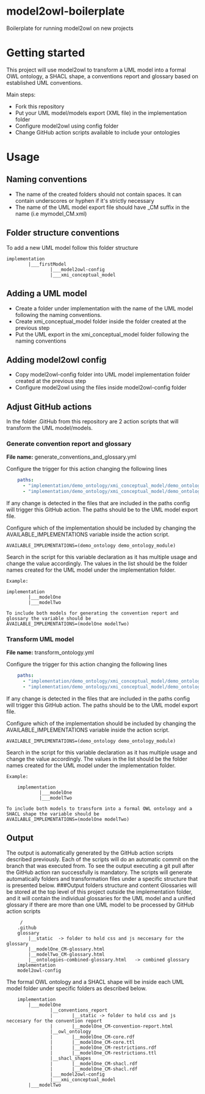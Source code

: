 # model2owl-boilerplate
Boilerplate for running model2owl on new projects

# Getting started
This project will use model2owl to transform a UML model into a formal OWL ontology, a SHACL shape, a conventions report
and glossary  based on established UML conventions.

Main steps:
* Fork this repository
* Put your UML model/models export (XML file) in the implementation folder
* Configure model2owl using config folder
* Change GitHub action scripts available to include your ontologies

# Usage
## Naming conventions
* The name of the created folders should not contain spaces. It can contain underscores or hyphen if it's strictly necessary 
* The name of the UML model export file should have _CM suffix in the name (i.e mymodel_CM.xml)
## Folder structure conventions
To add a new UML model follow this folder structure
```
implementation
        |___firstModel
                |___model2owl-config
                |___xmi_conceptual_model
```
## Adding a UML model
* Create a folder under implementation with the name of the UML model following the naming conventions. 
* Create xmi_conceptual_model folder inside the folder created at the previous step
* Put the UML export in the xmi_conceptual_model folder following the naming conventions
## Adding model2owl config
* Copy model2owl-config folder into UML model implementation folder created at the previous step
* Configure model2owl using the files inside model2owl-config folder
## Adjust GitHub actions
In the folder .GitHub from this repository are 2 action scripts that will transform the UML model/models.
### Generate convention report and glossary

**File name:** generate_conventions_and_glossary.yml

Configure the trigger for this action changing the following lines
```yaml
    paths:
      - "implementation/demo_ontology/xmi_conceptual_model/demo_ontology_CM.xml"
      - "implementation/demo_ontology/xmi_conceptual_model/demo_ontology_module_CM.xml"
```
If any change is detected in the files that are included in the paths config will trigger this GitHub action.
The paths should be to the UML model export file.

Configure which of the implementation should be included by changing the AVAILABLE_IMPLEMENTATIONS variable
inside the action script.
```shell
AVAILABLE_IMPLEMENTATIONS=(demo_ontology demo_ontology_module)
```
Search in the script for this variable declaration as it has multiple usage and change the value accordingly.
The values in the list should be the folder names created for the UML model under the implementation folder.

```
Example:

implementation
        |___modelOne
        |___modelTwo
        
To include both models for generating the convention report and glossary the variable should be
AVAILABLE_IMPLEMENTATIONS=(modelOne modelTwo)
```
### Transform UML model

**File name:** transform_ontology.yml

Configure the trigger for this action changing the following lines
```yaml
    paths:
      - "implementation/demo_ontology/xmi_conceptual_model/demo_ontology_CM.xml"
      - "implementation/demo_ontology/xmi_conceptual_model/demo_ontology_module_CM.xml"
```
If any change is detected in the files that are included in the paths config will trigger this GitHub action.
The paths should be to the UML model export file.

Configure which of the implementation should be included by changing the AVAILABLE_IMPLEMENTATIONS variable
inside the action script.
```shell
AVAILABLE_IMPLEMENTATIONS=(demo_ontology demo_ontology_module)
```
Search in the script for this variable declaration as it has multiple usage and change the value accordingly.
The values in the list should be the folder names created for the UML model under the implementation folder.

```
Example:

    implementation
            |___modelOne
            |___modelTwo
        
To include both models to transform into a formal OWL ontology and a SHACL shape the variable should be
AVAILABLE_IMPLEMENTATIONS=(modelOne modelTwo)
```
## Output
The output is automatically generated by the GitHub action scripts described previously. Each of the scripts will 
do an automatic commit on the branch that was executed from. To see the output executing a git pull after the GitHub 
action ran successfully is mandatory.
The scripts will generate automatically folders and transformation files under a specific structure that is presented
below.
###Output folders structure and content
Glossaries will be stored at the top level of this project outside the implementation folder, and it will 
contain the individual glossaries for the UML model and a unified glossary if there are more than one UML model to
be processed by GitHub action scripts

```
     /
    .github
    glossary
        |__static  -> folder to hold css and js neccesary for the glossary
        |__modelOne_CM-glossary.html
        |__modelTwo_CM-glossary.html
        |__ontologies-combined-glossary.html   -> combined glossary
    implementation
    model2owl-config
```
The formal OWL ontology and a SHACL shape will be inside each UML model folder under specific folders as described 
below.
```
    implementation
        |___modelOne
                |__conventions_report
                |       |__static -> folder to hold css and js neccesary for the convention report
                |       |__modelOne_CM-convention-report.html
                |__owl_ontology
                |       |__modelOne_CM-core.rdf
                |       |__modelOne_CM-core.ttl
                |       |__modelOne_CM-restrictions.rdf
                |       |__modelOne_CM-restrictions.ttl
                |__shacl_shapes
                |       |__modelOne_CM-shacl.rdf
                |       |__modelOne_CM-shacl.rdf
                |___model2owl-config
                |___xmi_conceptual_model
        |___modelTwo
```
